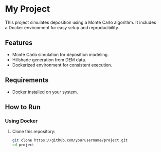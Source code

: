 # My Project

This project simulates deposition using a Monte Carlo algorithm. It includes a Docker environment for easy setup and reproducibility.

## Features
- Monte Carlo simulation for deposition modeling.
- Hillshade generation from DEM data.
- Dockerized environment for consistent execution.

## Requirements
- Docker installed on your system.

## How to Run

### Using Docker
1. Clone this repository:
   ```bash
   git clone https://github.com/yourusername/project.git
   cd project